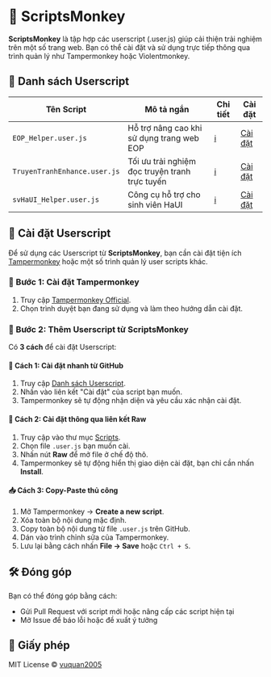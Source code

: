 # 🐒 ScriptsMonkey

**ScriptsMonkey** là tập hợp các userscript (.user.js) giúp cải thiện trải nghiệm trên một số trang web. Bạn có thể cài đặt và sử dụng trực tiếp thông qua trình quản lý như Tampermonkey hoặc Violentmonkey.

## 📂 Danh sách Userscript

| Tên Script                   | Mô tả ngắn                                     | Chi tiết                                        | Cài đặt                                         |
| ---------------------------- | ---------------------------------------------- | ----------------------------------------------- | ----------------------------------------------- |
| `EOP_Helper.user.js`         | Hỗ trợ nâng cao khi sử dụng trang web EOP      | [ℹ️](./Scripts/EOP_Helper.user.js.md)         | [Cài đặt](Scripts/EOP_Helper.user.js?raw=true)         |
| `TruyenTranhEnhance.user.js` | Tối ưu trải nghiệm đọc truyện tranh trực tuyến | [ℹ️](./Scripts/TruyenTranhEnhance.user.js.md) | [Cài đặt](Scripts/TruyenTranhEnhance.user.js?raw=true) |
| `svHaUI_Helper.user.js`      | Công cụ hỗ trợ cho sinh viên HaUI              | [ℹ️](./Scripts/svHaUI_Helper.user.js.md)      | [Cài đặt](Scripts/svHaUI_Helper.user.js?raw=true)      |

## 🚀 Cài đặt Userscript

Để sử dụng các Userscript từ **ScriptsMonkey**, bạn cần cài đặt tiện ích [Tampermonkey](https://www.tampermonkey.net/) hoặc một số trình quản lý user scripts khác.

### 🔹 Bước 1: Cài đặt Tampermonkey

1. Truy cập [Tampermonkey Official](https://www.tampermonkey.net/).
2. Chọn trình duyệt bạn đang sử dụng và làm theo hướng dẫn cài đặt.

### 🔹 Bước 2: Thêm Userscript từ ScriptsMonkey

Có **3 cách** để cài đặt Userscript:

#### 🔗 **Cách 1: Cài đặt nhanh từ GitHub**

1. Truy cập [Danh sách Userscript](#-Danh-sách-Userscript).
2. Nhấn vào liên kết "Cài đặt" của script bạn muốn.
3. Tampermonkey sẽ tự động nhận diện và yêu cầu xác nhận cài đặt.

#### 🔗 **Cách 2: Cài đặt thông qua liên kết Raw**

1. Truy cập vào thư mục [Scripts](./Scripts).
2. Chọn file `.user.js` bạn muốn cài.
3. Nhấn nút **Raw** để mở file ở chế độ thô.
4. Tampermonkey sẽ tự động hiển thị giao diện cài đặt, bạn chỉ cần nhấn **Install**.

#### 📥 **Cách 3: Copy-Paste thủ công**

1. Mở Tampermonkey → **Create a new script**.
2. Xóa toàn bộ nội dung mặc định.
3. Copy toàn bộ nội dung từ file `.user.js` trên GitHub.
4. Dán vào trình chỉnh sửa của Tampermonkey.
5. Lưu lại bằng cách nhấn **File → Save** hoặc `Ctrl + S`.

## 🛠 Đóng góp

Bạn có thể đóng góp bằng cách:

-   Gửi Pull Request với script mới hoặc nâng cấp các script hiện tại
-   Mở Issue để báo lỗi hoặc đề xuất ý tưởng

## 📄 Giấy phép

MIT License © [vuquan2005](https://github.com/vuquan2005)

